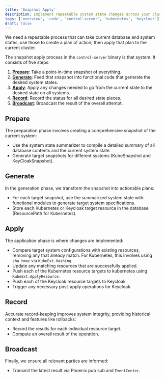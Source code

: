 ```yaml
---
title: 'Snapshot Apply'
description: Implement repeatable system state changes across your cluster.
tags: ['overview', 'code', 'control-server', 'kubernetes', 'keycloak']
draft: false
---
```


We need a repeatable process that can take current database and system states,
use those to create a plan of action, then apply that plan to the current
cluster.

The snapshot apply process in the `control-server` binary is that system. It
consists of five steps:

1. [**Prepare**](#prepare): Take a point-in-time snapshot of everything.
2. [**Generate**](#generate): Feed that snapshot into functional code that
   generate the desired system states.
3. [**Apply**](#apply): Apply any changes needed to go from the current state to
   the desired state on all systems.
4. [**Record**](#record): Record the status for all desired state pieces.
5. [**Broadcast**](#broadcast): Broadcast the result of the overall attempt.

## Prepare

The preparation phase involves creating a comprehensive snapshot of the current
system:

- Use the system state summarizer to compile a detailed summary of all database
  contents and the current system state.
- Generate target snapshots for different systems (KubeSnapshot and
  KeyCloakSnapshot).

## Generate

In the generation phase, we transform the snapshot into actionable plans:

- For each target snapshot, use the summarized system state with functional
  modules to generate target system specifications.
- Store each Kubernetes or Keycloak target resource in the database
  (ResourcePath for Kubernetes).

## Apply

The application phase is where changes are implemented:

- Compare target system configurations with existing resources, removing any
  that already match. For Kubernetes, this involves using `sha hmac` via
  `KubeExt.Hashing`.
- Update any matching resources that are successfully applied.
- Push each of the Kubernetes resource targets to kubernetes using
  `KubeExt.ApplyResource`.
- Push each of the Keycloak resource targets to Keycloak
- Trigger any necessary post-apply operations for Keycloak.

## Record

Accurate record-keeping improves system integrity, providing historical context
and features like rollbacks:

- Record the results for each individual resource target.
- Compute an overall result of the operation.

## Broadcast

Finally, we ensure all relevant parties are informed:

- Transmit the latest result via Phoenix pub sub and `EventCenter`.
